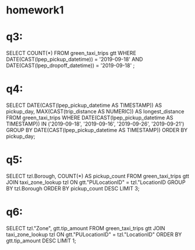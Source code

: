 # homework1
# q3:
SELECT COUNT(*)
FROM green_taxi_trips gtt 
WHERE DATE(CAST(lpep_pickup_datetime)) = '2019-09-18' 
AND DATE(CAST(lpep_dropoff_datetime)) = '2019-09-18' ;
# q4:
SELECT DATE(CAST(lpep_pickup_datetime AS TIMESTAMP)) AS pickup_day, MAX(CAST(trip_distance AS NUMERIC)) AS longest_distance
FROM green_taxi_trips
WHERE DATE(CAST(lpep_pickup_datetime AS TIMESTAMP)) IN ('2019-09-18', '2019-09-16', '2019-09-26', '2019-09-21')
GROUP BY DATE(CAST(lpep_pickup_datetime AS TIMESTAMP))
ORDER BY pickup_day;
# q5:
SELECT tzl.Borough, COUNT(*) AS pickup_count
FROM green_taxi_trips gtt
JOIN taxi_zone_lookup tzl ON gtt."PULocationID" = tzl."LocationID
GROUP BY tzl.Borough
ORDER BY pickup_count DESC
LIMIT 3;
# q6:
SELECT tzl."Zone", gtt.tip_amount
FROM green_taxi_trips gtt
JOIN taxi_zone_lookup tzl ON gtt."PULocationID" = tzl."LocationID"
ORDER BY gtt.tip_amount DESC
LIMIT 1;

